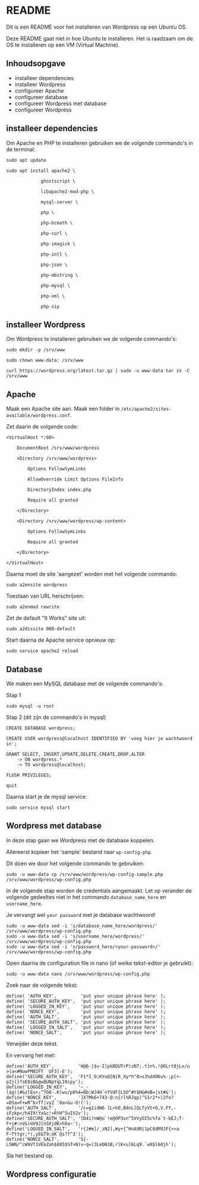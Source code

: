 # README #

Dit is een README voor het installeren van Wordpress op een Ubuntu OS.

Deze README gaat niet in hoe Ubuntu te installeren. Het is raadzaam om de OS te installeren op een VM (Virtual Machine).

## Inhoudsopgave ##

* installeer dependencies
* installeer Wordpress
* configureer Apache
* configureer database
* configureer Wordpress met database
* configureer Wordpress

## installeer dependencies ##

Om Apache en PHP te installeren gebruiken we de volgende commando's in de terminal:

`sudo apt update`

    sudo apt install apache2 \

                 ghostscript \

                 libapache2-mod-php \

                 mysql-server \

                 php \

                 php-bcmath \

                 php-curl \

                 php-imagick \

                 php-intl \

                 php-json \

                 php-mbstring \

                 php-mysql \

                 php-xml \

                 php-zip

 ## installeer Wordpress ##

 Om Wordpress te installeren gebruiken we de volgende commando's:

`sudo mkdir -p /srv/www`

`sudo chown www-data: /srv/www`

`curl https://wordpress.org/latest.tar.gz | sudo -u www-data tar zx -C /srv/www`

## Apache ##

Maak een Apache site aan. Maak een folder in 
`/etc/apache2/sites-available/wordpress.conf`.

Zet daarin de volgende code:

    <VirtualHost *:80>

        DocumentRoot /srv/www/wordpress

        <Directory /srv/www/wordpress>

            Options FollowSymLinks

            AllowOverride Limit Options FileInfo

            DirectoryIndex index.php

            Require all granted

        </Directory>

        <Directory /srv/www/wordpress/wp-content>

            Options FollowSymLinks

            Require all granted

        </Directory>

    </VirtualHost>

Daarna moet de site 'aangezet' worden met het volgende commando:

`sudo a2ensite wordpress`


Toestaan van URL herschrijven:

`sudo a2enmod rewrite`


Zet de default "It Works" site uit:

`sudo a2dissite 000-default`


Start daarna de Apache service opnieuw op:

`sudo service apache2 reload`
## Database ##

We maken een MySQL database met de volgende commando's:

Stap 1

`sudo mysql -u root`

Stap 2 (dit zijn de commando's in mysql)

`CREATE DATABASE wordpress;`

`CREATE USER wordpress@localhost IDENTIFIED BY 'voeg hier je wachtwoord in';`

    GRANT SELECT, INSERT,UPDATE,DELETE,CREATE,DROP,ALTER
        -> ON wordpress.*
        -> TO wordpress@localhost;

`FLUSH PRIVILEGES;`

`quit`


Daarna start je de mysql service:

`sudo service mysql start`
## Wordpress met database ##

In deze stap gaan we Wordpress met de database koppelen.

Allereerst kopieer het 'sample' bestand naar `wp-config-php`.

Dit doen we door het volgende commando te gebruiken:

`sudo -u www-data cp /srv/www/wordpress/wp-config-sample.php /srv/www/wordpress/wp-config.php`

In de volgende stap worden de credentials aangemaakt. <bold>Let op</bold> verander de volgende gedeeltes niet in het commando `database_name_here` en `username_here`.

Je vervangt wel `your password` met je database wachtwoord!

    sudo -u www-data sed -i 's/database_name_here/wordpress/' /srv/www/wordpress/wp-config.php
    sudo -u www-data sed -i 's/username_here/wordpress/' /srv/www/wordpress/wp-config.php
    sudo -u www-data sed -i 's/password_here/<your-password>/' /srv/www/wordpress/wp-config.php

Open daarna de configuration file in nano (of welke tekst-editor je gebruikt):

`sudo -u www-data nano /srv/www/wordpress/wp-config.php`

Zoek naar de volgende tekst:

    define( 'AUTH_KEY',         'put your unique phrase here' );
    define( 'SECURE_AUTH_KEY',  'put your unique phrase here' );
    define( 'LOGGED_IN_KEY',    'put your unique phrase here' );
    define( 'NONCE_KEY',        'put your unique phrase here' );
    define( 'AUTH_SALT',        'put your unique phrase here' );
    define( 'SECURE_AUTH_SALT', 'put your unique phrase here' );
    define( 'LOGGED_IN_SALT',   'put your unique phrase here' );
    define( 'NONCE_SALT',       'put your unique phrase here' );

Verwijder deze tekst.

En vervang het met:

    define('AUTH_KEY',         'H@6-|$v-I]pkBDUTrP)zN7;.t]n%,!@OLrt0jLx/u >|a<#NuwPM02FT  UF3]-E');
    define('SECURE_AUTH_KEY',  'F1*I_O;KYuQ[N|R_Xy*h^0>s3%ddO6u%-;p[+-p2j(}?sE8iB&gw8UNpYqLI0cpy');
    define('LOGGED_IN_KEY',    '~_-l$g)|#&zlEu+;^7G0-.K)wu/p0%4=Nb;WJ4H`<YVdF{LSO^#t$H&#eB=|st#&');
    define('NONCE_KEY',        ']X?Mk6+743-@:n{rl%RJqp|^S1r2*>|2fo?=D5a=F+wR^k>Tf|vyZ `8a>&u-O!(');
    define('AUTH_SALT',        '/c=g1idW6 ]L>hO,B4nL]QLfyVt+O,V.FY,-iFzkp</h4I9!Yx&c!>RYH^5uIV2v');
    define('SECURE_AUTH_SALT', 'lD4i?nW@o`!e@OP3vn^5VVyOI5c%fa`t-bEJ;T-F+j#:nV&(mV9J|n5XjdK>h0a~');
    define('LOGGED_IN_SALT',   'r{J#m]/_zN2],Wy+{^HnA9R|1pC8dM9JF{>>a F~Tttgr;*(,yE&T9;oK`@i?f^3');
    define('NONCE_SALT',       'S{-L5WN/^cW9VT1VEkZah$885$%T>N)v~q=)3LebN1B,rlK<u]6Lq9.`w9$l60jh');

Sla het bestand op.
## Wordpress configuratie ##

